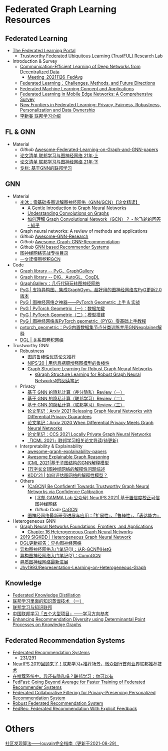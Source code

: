 # Federated Graph Learning Resources

## Federated Learning

- [The Federated Learning Portal](https://federated-learning.org/)
  - [Trustworthy Federated Ubiquitous Learning (TrustFUL) Research Lab](https://trustful.federated-learning.org/)
- Introduction & Survey
  - [Communication-Efficient Learning of Deep Networks from Decentralized Data](https://arxiv.org/abs/1602.05629)
    - [Meeting_20211126_FedAvg](https://docs.google.com/presentation/d/1aHifJHid4PKysXJUQvdtbGRRK_xBOJijqqmGF6xgwe0/edit?usp=sharing) 
  - [Federated Learning：Challenges, Methods, and Future Directions](https://arxiv.org/pdf/1908.07873)
  - [Federated Machine Learning Concept and Applications](https://arxiv.org/pdf/1902.04885)
  - [Federated Learning in Mobile Edge Networks: A Comprehensive Survey](https://arxiv.org/pdf/1909.11875)
  - [New Frontiers in Federated Learning: Privacy, Fairness, Robustness, Personalization and Data Ownership](https://neurips2021workshopfl.github.io/NFFL-2021/)
  - [李新春 联邦学习介绍](https://zhuanlan.zhihu.com/p/271785581)

<!-- 
[Federated Learning with Diversified Preference for Humor Recognition](https://arxiv.org/abs/2012.01675) 
[Ensemble Federated Adversarial Training with Non-IID data](https://federated-learning.org/fl-ijcai-2021/FTL-IJCAI21_paper_28.pdf) 
-->
  <!-- 
  - Reseacher
    - Chaoyang He https://chaoyanghe.com/ 
    - 
  -->

## FL & GNN

- Material
  - *Github* [Awesome-Federated-Learning-on-Graph-and-GNN-papers](https://github.com/topics/counterfactual-explanations)
  - [论文清单 联邦学习与图神经网络 21年·上](https://zhuanlan.zhihu.com/p/364602065)
  - [论文清单 联邦学习与图神经网络 21年·下](https://zhuanlan.zhihu.com/p/428104203)
  - [专栏: 基于GNN的联邦学习](https://www.zhihu.com/column/c_1439169871557328896)
  
## GNN

- Material
  - [李沐：零基础多图详解图神经网络（GNN/GCN）【论文精读】](https://www.bilibili.com/video/BV1iT4y1d7zP)
    - [A Gentle Introduction to Graph Neural Networks](https://distill.pub/2021/gnn-intro/)
    - [Understanding Convolutions on Graphs](https://distill.pub/2021/understanding-gnns/)
    - [如何理解 Graph Convolutional Network（GCN）？ - 陀飞轮的回答 - 知乎](https://www.zhihu.com/question/54504471/answer/2197371271)
  - Graph neural networks: A review of methods and applications
  - *Github* [Awesome-GNN-Research](https://github.com/XunKaiLi/Awesome-GNN-Research)
  - *Github* [Awesome-Graph-GNN-Recommendation](https://github.com/huweibo/Awesome-Graph-GNN-Recommendation)
  - *Github* [GNN based Recommender Systems](https://github.com/tsinghua-fib-lab/GNN-Recommender-Systems)
  - [图神经网络实战专栏目录](https://zhuanlan.zhihu.com/p/419827839)
  - [一文读懂图卷积GCN](https://zhuanlan.zhihu.com/p/89503068)
- Code
  - [Graph library -- PyG、GraphGallery](https://zhuanlan.zhihu.com/p/420587332)
  - [Graph library -- DIG、AutoGL、CogDL](https://zhuanlan.zhihu.com/p/422082239)
  - [GraphGallery：几行代码玩转图神经网络](https://zhuanlan.zhihu.com/p/419511954 "中山大学图学习团队开发的图神经网络基准模型库GraphGallery")
  - [PyG | 支持异构图、集成GraphGym，超好用的图神经网络库PyG更新2.0版本](https://zhuanlan.zhihu.com/p/410246261)
  - [PyG | 图神经网络之神器——PyTorch Geometric 上手 & 实战](https://zhuanlan.zhihu.com/p/94491664)
  - [PyG | PyTorch Geometric（一）：数据加载](https://zhuanlan.zhihu.com/p/425974734)
  - [PyG | PyTorch Geometric（二）：模型搭建](https://zhuanlan.zhihu.com/p/427083823)
  - [PyG | 图神经网络库PyTorch geometric（PYG）零基础上手教程](https://zhuanlan.zhihu.com/p/91229616)
  - [pytorch_geometric：PyG内置数据集节点分类训练并用GNNexplainer解释](https://zhuanlan.zhihu.com/p/346340591)
  - [DGL | 关系图卷积网络](https://docs.dgl.ai/en/0.4.x/tutorials/models/1_gnn/4_rgcn.html)
- Trustworthy GNN
  - Robustness
    - [图的鲁棒性优质论文推荐](https://zhuanlan.zhihu.com/p/427216281)
    - [NIPS'20 | 用信息瓶颈增强图模型的鲁棒性](https://zhuanlan.zhihu.com/p/401587745)
    - [Graph Structure Learning for Robust Graph Neural Networks](https://arxiv.org/abs/2005.10203)
      - [《Graph Structure Learning for Robust Graph Neural Networks》的阅读笔记](https://zhuanlan.zhihu.com/p/354937693)
  - Privacy
    - [基于 GNN 的隐私计算（差分隐私）Review（一）](https://zhuanlan.zhihu.com/p/426267637)
    - [基于 GNN 的隐私计算（联邦学习）Review（二）](https://zhuanlan.zhihu.com/p/432071253)
    - [基于 GNN 的隐私计算（联邦学习）Review（三）](https://zhuanlan.zhihu.com/p/432126858)
    - [论文笔记：Arxiv 2021 Releasing Graph Neural Networks with Differential Privacy Guarantees](https://zhuanlan.zhihu.com/p/424463019)
    - [论文笔记：Arxiv 2020 When Differential Privacy Meets Graph Neural Networks](https://zhuanlan.zhihu.com/p/423868946)
    - [论文笔记：CCS 2021 Locally Private Graph Neural Networks](https://zhuanlan.zhihu.com/p/423444455)
    - [「ICML 2021」联邦学习相关论文导读(待更新)](https://zhuanlan.zhihu.com/p/378557472)
  - Interpretability & Explainability
    - [awesome-graph-explainability-papers](https://github.com/flyingdoog/awesome-graph-explainability-papers)
    - [Awesome Explainable Graph Reasoning](https://github.com/AstraZeneca/awesome-explainable-graph-reasoning)
    - [ICML 2021|基于子图结构的GNN解释模型](https://zhuanlan.zhihu.com/p/377245180)
    - [[万字长文]图神经网络的解释性问题综述](https://zhuanlan.zhihu.com/p/363075193)
    - [KDD'21 | 如何评估图网络的解释性模型？](https://zhuanlan.zhihu.com/p/418280505)
  - Others
    - [[CaGCN] Be Confident! Towards Trustworthy Graph Neural Networks via Confidence Calibration](https://arxiv.org/abs/2109.14285)
      - [[北邮 GAMMA Lab 公众号] NeurIPS 2021| 基于置信度校正可信图神经网络](https://mp.weixin.qq.com/s/cWgbKcxqTpULDdjW9BXCyA)
      - *Github Code* [CaGCN](https://github.com/BUPT-GAMMA/CaGCN)
    - [图神经网络最新研究进展与应用：「扩展性」、「鲁棒性」、「表达能力」](https://mp.weixin.qq.com/s?__biz=Mzg5MjY0NTQ1MQ==&mid=2247484431&idx=1&sn=b3f7caa7bae00781983a1143b2e7b30e&chksm=c03bbd2bf74c343dc2a4d6f9aaa4dc88bd6e15aa15a35bd27014f625d897339b1fa20509496b&token=1539325454&lang=zh_CN#rd)
- Heterogeneous GNN
  - [Graph Neural Networks Foundations, Frontiers, and Applications](https://graph-neural-networks.github.io/)
    - [Chapter 16 Heterogeneous Graph Neural Networks](https://graph-neural-networks.github.io/static/file/chapter16.pdf)
  - [2019 SIGKDD | Heterogeneous Graph Neural Network](https://dl.acm.org/doi/pdf/10.1145/3292500.3330961)
  - [DGL更新报告：异构图神经网络](https://www.jiqizhixin.com/articles/2019-10-14-5)
  - [异构图神经网络入门笔记(1)：从R-GCN到HetG](<https://zhuanlan.zhihu.com/p/395221075>)
  - [异构图神经网络入门笔记(2)：CompGCN](<https://zhuanlan.zhihu.com/p/400137386>)
  - [异质图神经网络最新进展](https://zhuanlan.zhihu.com/p/418280826)
  - [Jhy1993/Representation-Learning-on-Heterogeneous-Graph](https://github.com/Jhy1993/Representation-Learning-on-Heterogeneous-Graph)

## Knowledge

- [Federated Knowledge Distillation](https://arxiv.org/abs/2011.02367)
- [联邦学习里面的知识蒸馏技术 （一）](https://zhuanlan.zhihu.com/p/305988547)
- [联邦学习与知识联邦](https://zhuanlan.zhihu.com/p/383617540)
- [中国联邦学习「五个大型项目」——学习方向参考](https://zhuanlan.zhihu.com/p/383550479)
- [Enhancing Recommendation Diversity using Determinantal
Point Processes on Knowledge Graphs](https://dl.acm.org/doi/10.1145/3397271.3401213)

## Federated Recommendation Systems

- [Federated Recommendation Systems](https://link.springer.com/chapter/10.1007/978-3-030-63076-8_16)
  - [231/291](https://link.springer.com/content/pdf/10.1007%2F978-3-030-63076-8.pdf)
- [NeurIPS 2019回顾来了！联邦学习+推荐场景，微众银行首创业界联邦推荐技术](https://zhuanlan.zhihu.com/p/97826564)
- [在推荐系统中，我还有隐私吗？联邦学习：你可以有](https://zhuanlan.zhihu.com/p/301308667)
- [FedFast: Going Beyond Average for Faster Training of Federated Recommender Systems](https://dl.acm.org/doi/abs/10.1145/3394486.3403176)
- [Federated Collaborative Filtering for Privacy-Preserving Personalized Recommendation System](https://arxiv.org/abs/1901.09888)
- [Robust Federated Recommendation System](https://arxiv.org/abs/2006.08259)
- [FedRec: Federated Recommendation With Explicit Feedback](https://ieeexplore.ieee.org/abstract/document/9170754)


# Others

[社区发现算法——louvain完全指南（更新于2021-08-29）](https://zhuanlan.zhihu.com/p/178790546)

